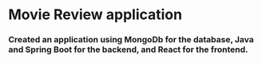# Movie Review application
### Created an application using MongoDb for the database, Java and Spring Boot for the backend, and React for the frontend.
